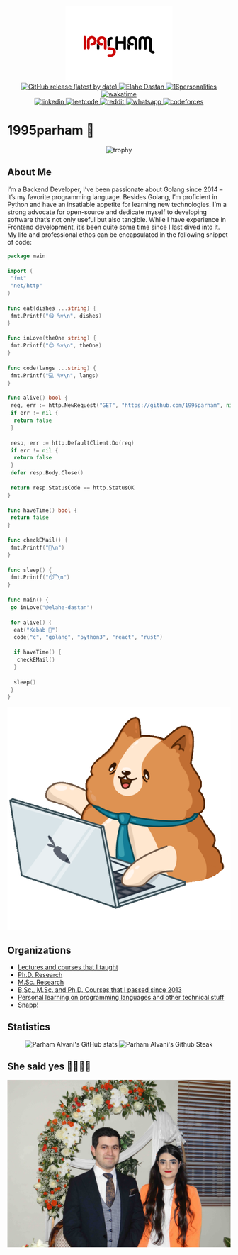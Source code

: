<p align="center">
  <img src="https://github.com/1995parham/1995parham/raw/main/logo-lg.png" />
  <br />
  <a href="https://github.com/1995parham/1995parham.pdf/releases/latest">
    <img alt="GitHub release (latest by date)" src="https://img.shields.io/github/v/release/1995parham/1995parham.pdf?label=Resume&logo=github&style=for-the-badge" />
  </a>
  <a href="https://github.com/elahe-dastan">
    <img alt="Elahe Dastan" src="https://img.shields.io/badge/-elahe--dastan-black?style=for-the-badge&label=%F0%9F%A7%A1" />
  </a>
  <a href="https://www.16personalities.com/profiles/da292f9304d9e">
    <img alt="16personalities" src="https://img.shields.io/badge/16personalities-ISTJT-orange?style=for-the-badge" />
  </a>
  <a href="https://wakatime.com/@db2930d0-3bf8-4f88-b64d-cfb67c21c2b6">
    <img alt="wakatime" src="https://wakatime.com/badge/user/db2930d0-3bf8-4f88-b64d-cfb67c21c2b6.svg?style=for-the-badge" />
  </a>
  <br />
  <a href="https://www.linkedin.com/in/1995parham/">
    <img alt="linkedin" src="https://img.shields.io/badge/LinkedIn-0077B5?style=for-the-badge&logo=linkedin&logoColor=white" />
  </a>
  <a href="https://leetcode.com/1995parham/">
    <img alt="leetcode" src="https://img.shields.io/badge/-LeetCode-FFA116?style=for-the-badge&logo=LeetCode&logoColor=black" />
  </a>
  <a href="https://www.reddit.com/user/1995parham/">
    <img alt="reddit" src="https://img.shields.io/badge/Reddit-FF4500?style=for-the-badge&logo=reddit&logoColor=white" />
  </a>
  <a href="">
    <img alt="whatsapp" src="https://img.shields.io/badge/WhatsApp-25D366?style=for-the-badge&logo=WhatsApp&logoColor=white" />
  </a>
  <a href="https://codeforces.com/profile/parham.alvani">
    <img alt="codeforces" src="https://img.shields.io/badge/Codeforces-445f9d?style=for-the-badge&logo=Codeforces&logoColor=white" />
  </a>
</p>

# 1995parham 🐼

<p align="center">
  <img alt="trophy" src="https://github-profile-trophy.vercel.app/?username=1995parham&theme=onedark&title=MultiLanguage,Commits,PullRequest,Issues,Starts,Followers,Experience" alt="Trophy" />
</p>

## About Me

I’m a Backend Developer, I’ve been passionate about Golang since 2014 – it’s my favorite programming language. Besides Golang, I’m proficient in Python and have an insatiable appetite for learning new technologies.
I’m a strong advocate for open-source and dedicate myself to developing software that’s not only useful but also tangible. While I have experience in Frontend development,
it’s been quite some time since I last dived into it. My life and professional ethos can be encapsulated in the following snippet of code:

```go
package main

import (
 "fmt"
 "net/http"
)

func eat(dishes ...string) {
 fmt.Printf("😋 %v\n", dishes)
}

func inLove(theOne string) {
 fmt.Printf("😍 %v\n", theOne)
}

func code(langs ...string) {
 fmt.Printf("💻 %v\n", langs)
}

func alive() bool {
 req, err := http.NewRequest("GET", "https://github.com/1995parham", nil)
 if err != nil {
  return false
 }

 resp, err := http.DefaultClient.Do(req)
 if err != nil {
  return false
 }
 defer resp.Body.Close()

 return resp.StatusCode == http.StatusOK
}

func haveTime() bool {
 return false
}

func checkEMail() {
 fmt.Printf("📧\n")
}

func sleep() {
 fmt.Printf("😴\n")
}

func main() {
 go inLove("@elahe-dastan")

 for alive() {
  eat("Kebab 🍢")
  code("c", "golang", "python3", "react", "rust")

  if haveTime() {
   checkEMail()
  }

  sleep()
 }
}

```

<p align="center">
  <img src="https://github.com/1995parham/1995parham/blob/main/bernard.gif?raw=true" alt="Bernard" />
</p>

## Organizations

- [Lectures and courses that I taught](https://github.com/1995parham-teaching/)
- [Ph.D. Research](https://github.com/citado/)
- [M.Sc. Research](https://github.com/reinnet/)
- [B.Sc., M.Sc. and Ph.D. Courses that I passed since 2013](https://github.com/9231058)
- [Personal learning on programming languages and other technical stuff](https://github.com/1995parham-learning)
- [Snapp!](https://github.com/snapp-incubator/)

## Statistics

<p align="center">
  <img src="https://github-readme-stats.vercel.app/api?username=1995parham&show_icons=true&theme=monokai" alt="Parham Alvani's GitHub stats" />
  <img src="https://streak-stats.demolab.com/?user=1995parham&theme=monokai" alt="Parham Alvani's Github Steak" /><br>
</p>


## She said yes 🚀🥰🧡😍

<p align="center">
  <img src="https://github.com/1995parham/1995parham/raw/main/she-said-yes.jpg" alt="She said yes" />
</p>
